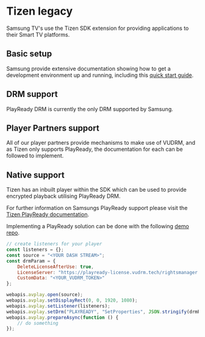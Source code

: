# Tizen legacy

Samsung TV's use the Tizen SDK extension for providing applications to their Smart TV platforms.

## Basic setup

Samsung provide extensive documentation showing how to get a development environment up and running, including this [quick start guide](https://developer.samsung.com/smarttv/develop/getting-started/quick-start-guide.html).

## DRM support

PlayReady DRM is currently the only DRM supported by Samsung.

## Player Partners support

All of our player partners provide mechanisms to make use of VUDRM, and as Tizen only supports PlayReady, the documentation for each can be followed to implement.  

## Native support

Tizen has an inbuilt player within the SDK which can be used to provide encrypted playback utilising PlayReady DRM.

For further information on Samsungs PlayReady support please visit the [Tizen PlayReady documentation](https://developer.samsung.com/smarttv/develop/guides/multimedia/media-playback/using-avplay.html#drm-contents-playback-sequence).

Implementing a PlayReady solution can be done with the following [demo repo](https://github.com/Vualto/vudrm-tizen).

```javascript
// create listeners for your player
const listeners = {};
const source = "<YOUR DASH STREAM>";
const drmParam = {
    DeleteLicenseAfterUse: true,
    LicenseServer: "https://playready-license.vudrm.tech/rightsmanager.asmx",
    CustomData: "<YOUR_VUDRM_TOKEN>"
};

webapis.avplay.open(source);
webapis.avplay.setDisplayRect(0, 0, 1920, 1080);
webapis.avplay.setListener(listeners);
webapis.avplay.setDrm("PLAYREADY", "SetProperties", JSON.stringify(drmParam));
webapis.avplay.prepareAsync(function () {
    // do something
});
```
